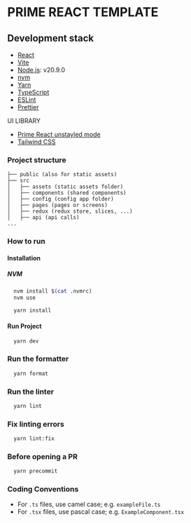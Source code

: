 # PRIME REACT TEMPLATE

## Development stack

- [React](https://reactjs.org/)
- [Vite](https://vitejs.dev/)
- [Node.js](https://nodejs.org/en/): v20.9.0
- [nvm](https://github.com/nvm-sh/nvm)
- [Yarn](https://yarnpkg.com/)
- [TypeScript](https://www.typescriptlang.org/)
- [ESLint](https://eslint.org/)
- [Prettier](https://prettier.io/)

UI LIBRARY

- [Prime React unstayled mode](https://primereact.org/unstyled/)
- [Tailwind CSS](https://tailwindcss.com/)

### Project structure

```
├── public (also for static assets)
├── src
│   ├── assets (static assets folder)
│   ├── components (shared components)
│   ├── config (config app folder)
│   ├── pages (pages or screens)
│   ├── redux (redux store, slices, ...)
│   ├── api (api calls)
...
```

### How to run

#### Installation

##### NVM

```bash
  nvm install $(cat .nvmrc)
  nvm use
```

```bash
  yarn install
```

#### Run Project

```bash
  yarn dev
```

### Run the formatter

```bash
  yarn format
```

### Run the linter

```bash
  yarn lint
```

### Fix linting errors

```bash
  yarn lint:fix
```

### Before opening a PR

```bash
  yarn precommit
```

### Coding Conventions

- For `.ts` files, use camel case; e.g. `exampleFile.ts`
- For `.tsx` files, use pascal case; e.g. `ExampleComponent.tsx`
